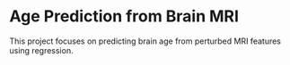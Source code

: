 # Age Prediction from Brain MRI

This project focuses on predicting brain age from perturbed MRI features using regression. 




